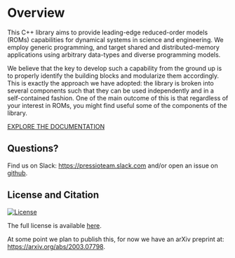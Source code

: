 
# Overview

This C++ library aims to provide leading-edge reduced-order
models (ROMs) capabilities for dynamical systems in science and engineering.
We employ generic programming, and target shared and distributed-memory
applications using arbitrary data-types and diverse programming models.

We believe that the key to develop such a capability from the ground up
is to properly identify the building blocks and modularize them accordingly.
This is exactly the approach we have adopted: the library is broken into
several components such that they can be used independently
and in a self-contained fashion.
One of the main outcome of this is that regardless of your interest in ROMs,
you might find useful some of the components of the library.

[EXPLORE THE DOCUMENTATION](https://pressio.github.io/pressio/html/index.html)

<!-- [Link to the full Pressio project](https://pressio.github.io). -->

## Questions?
Find us on Slack: https://pressioteam.slack.com and/or
open an issue on [github](https://github.com/Pressio/pressio).


## License and Citation

[![License](https://img.shields.io/badge/License-BSD%203--Clause-blue.svg)](https://opensource.org/licenses/BSD-3-Clause)

The full license is available [here](https://pressio.github.io/various/license/).

At some point we plan to publish this, for now we have an arXiv preprint at: https://arxiv.org/abs/2003.07798.




<!-- [![Codecove](https://codecov.io/gh/Pressio/pressio/branch/master/graphs/badge.svg?precision=2)](https://codecov.io/gh/Pressio/pressio/branch/master) -->
